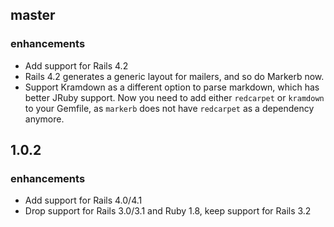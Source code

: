 ## master

### enhancements

* Add support for Rails 4.2
* Rails 4.2 generates a generic layout for mailers, and so do Markerb now.
* Support Kramdown as a different option to parse markdown, which has better
  JRuby support. Now you need to add either `redcarpet` or `kramdown` to your
  Gemfile, as `markerb` does not have `redcarpet` as a dependency anymore.

## 1.0.2

### enhancements

* Add support for Rails 4.0/4.1
* Drop support for Rails 3.0/3.1 and Ruby 1.8, keep support for Rails 3.2
